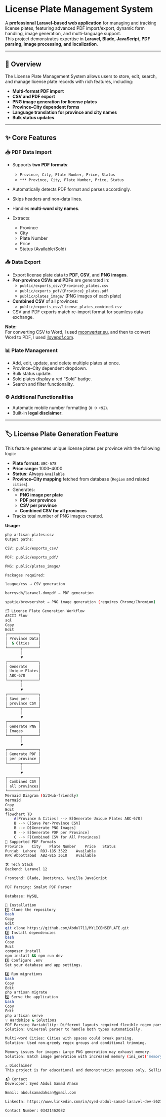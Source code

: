 # License Plate Management System

A **professional Laravel-based web application** for managing and tracking license plates, featuring advanced PDF import/export, dynamic form handling, image generation, and multi-language support.  
This project demonstrates expertise in **Laravel, Blade, JavaScript, PDF parsing, image processing, and localization**.

---

## 📌 Overview

The License Plate Management System allows users to store, edit, search, and manage license plate records with rich features, including:

- **Multi-format PDF import**
- **CSV and PDF export**
- **PNG image generation for license plates**
- **Province–City dependent forms**
- **Language translation for province and city names**
- **Bulk status updates**

---

## ✨ Core Features

### 📥 PDF Data Import
- Supports **two PDF formats**:

  - `Province, City, Plate Number, Price, Status`  
  - `*** Province, City, Plate Number, Price, Status`
  
- Automatically detects PDF format and parses accordingly.  
- Skips headers and non-data lines.  
- Handles **multi-word city names**.  
- Extracts:
  - Province  
  - City  
  - Plate Number  
  - Price  
  - Status (Available/Sold)

### 📤 Data Export
- Export license plate data to **PDF**, **CSV**, and **PNG images**.  
- **Per-province CSVs and PDFs** are generated in:
  - `public/exports_csv/{Province}_plates.csv`  
  - `public/exports_pdf/{Province}_plates.pdf`  
  - `public/plates_image/` (PNG images of each plate)  
- **Combined CSV** of all provinces:  
  - `public/exports_csv/license_plates_combined.csv`  
- CSV and PDF exports match re-import format for seamless data exchange.  

**Note:**  
For converting CSV to Word, I used [mconverter.eu](https://mconverter.eu/), and then to convert Word to PDF, I used [ilovepdf.com](https://www.ilovepdf.com/word_to_pdf).

### 📊 Plate Management
- Add, edit, update, and delete multiple plates at once.  
- Province–City dependent dropdown.  
- Bulk status update.  
- Sold plates display a red “Sold” badge.  
- Search and filter functionality.  

### ⚙️ Additional Functionalities
- Automatic mobile number formatting (`0` → `+92`).  
- Built-in **legal disclaimer**.  

---

## 🏷 License Plate Generation Feature

This feature generates unique license plates per province with the following logic:

- **Plate format:** `ABC-678`  
- **Price range:** 1000–4000  
- **Status:** Always `Available`  
- **Province–City mapping** fetched from database (`Region` and related `cities`).  
- Generates:
  - **PNG image per plate**  
  - **PDF per province**  
  - **CSV per province**  
  - **Combined CSV for all provinces**  
- Tracks total number of PNG images created.  

**Usage:**

```bash
php artisan plates:csv
Output paths:

CSV: public/exports_csv/

PDF: public/exports_pdf/

PNG: public/plates_image/

Packages required:

league/csv → CSV generation

barryvdh/laravel-dompdf → PDF generation

spatie/browsershot → PNG image generation (requires Chrome/Chromium)

🗂 License Plate Generation Workflow
ASCII Flow
sql
Copy
Edit
┌──────────────┐
│ Province Data│
│  & Cities    │
└──────┬───────┘
       │
       ▼
┌──────────────┐
│ Generate     │
│ Unique Plates│
│ ABC-678      │
└──────┬───────┘
       │
       ▼
┌──────────────┐
│ Save per-    │
│ province CSV │
└──────┬───────┘
       │
       ▼
┌──────────────┐
│ Generate PNG │
│ Images       │
└──────┬───────┘
       │
       ▼
┌──────────────┐
│ Generate PDF │
│ per province │
└──────┬───────┘
       │
       ▼
┌──────────────┐
│ Combined CSV │
│ all provinces│
└──────────────┘
Mermaid Diagram (GitHub-friendly)
mermaid
Copy
Edit
flowchart TD
    A[Province & Cities] --> B[Generate Unique Plates ABC-678]
    B --> C[Save Per-Province CSV]
    B --> D[Generate PNG Images]
    B --> E[Generate PDF per Province]
    C --> F[Combined CSV for All Provinces]
📂 Supported PDF Formats
Province	City	Plate Number	Price	Status
Punjab	Lahore	RDJ-185	3522	Available
KPK	Abbottabad	ABZ-815	3610	Available

🛠 Tech Stack
Backend: Laravel 12

Frontend: Blade, Bootstrap, Vanilla JavaScript

PDF Parsing: Smalot PDF Parser

Database: MySQL

🚀 Installation
1️⃣ Clone the repository
bash
Copy
Edit
git clone https://github.com/Abdul711/MYLICENSEPLATE.git
2️⃣ Install dependencies
bash
Copy
Edit
composer install
npm install && npm run dev
3️⃣ Configure .env
Set your database and app settings.

4️⃣ Run migrations
bash
Copy
Edit
php artisan migrate
5️⃣ Serve the application
bash
Copy
Edit
php artisan serve
💡 Hardships & Solutions
PDF Parsing Variability: Different layouts required flexible regex parsing.
Solution: Universal parser to handle both types automatically.

Multi-word Cities: Cities with spaces could break parsing.
Solution: Used non-greedy regex groups and conditional trimming.

Memory issues for images: Large PNG generation may exhaust memory.
Solution: Batch image generation with increased memory (ini_set('memory_limit', '1024M')).

⚠️ Disclaimer
This project is for educational and demonstration purposes only. Selling license plates without government authorization is illegal. The developer is not responsible for misuse.

📬 Contact
Developer: Syed Abdul Samad Ahasn

Email: abdulsamadahsan@gmail.com

LinkedIn: https://www.linkedin.com/in/syed-abdul-samad-laravel-dev-562123309/

Contact Number: 03421462082

